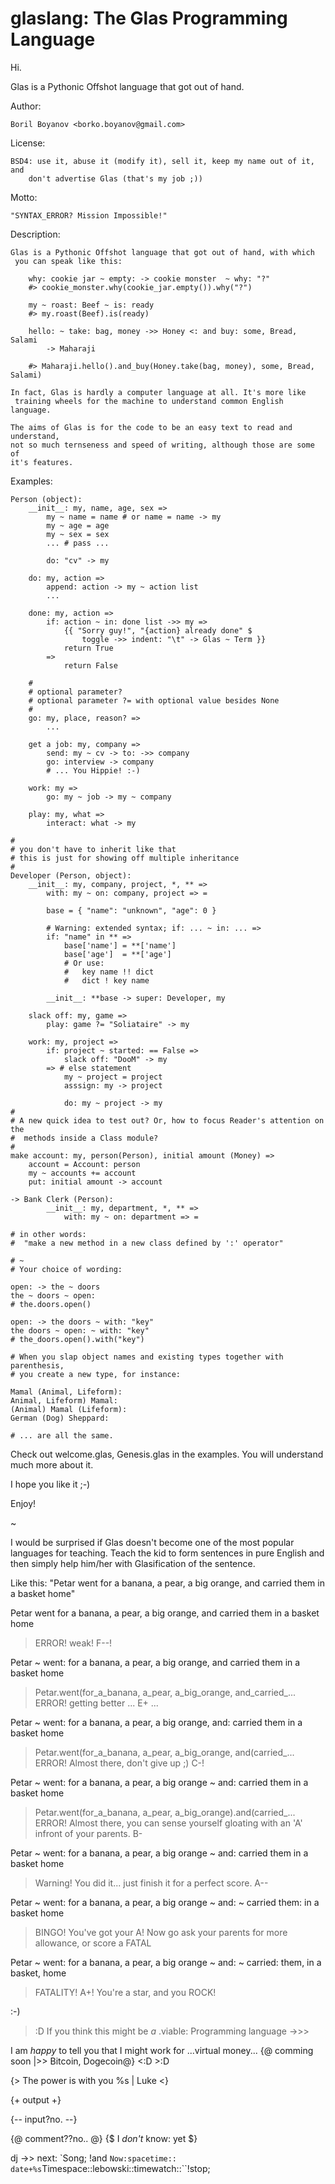 glaslang: The Glas Programming Language
========

Hi.

Glas is a Pythonic Offshot language that got out of hand.

Author: 

    Boril Boyanov <borko.boyanov@gmail.com>

License: 

    BSD4: use it, abuse it (modify it), sell it, keep my name out of it, and 
        don't advertise Glas (that's my job ;))

Motto:
 
    "SYNTAX_ERROR? Mission Impossible!"

Description:

    Glas is a Pythonic Offshot language that got out of hand, with which 
     you can speak like this: 
     
        why: cookie jar ~ empty: -> cookie monster  ~ why: "?"
        #> cookie_monster.why(cookie_jar.empty()).why("?")
        
        my ~ roast: Beef ~ is: ready
        #> my.roast(Beef).is(ready)
        
        hello: ~ take: bag, money ->> Honey <: and buy: some, Bread, Salami 
            -> Maharaji
            
        #> Maharaji.hello().and_buy(Honey.take(bag, money), some, Bread, Salami)
        
    In fact, Glas is hardly a computer language at all. It's more like 
     training wheels for the machine to understand common English language.
     
    The aims of Glas is for the code to be an easy text to read and understand,
    not so much ternseness and speed of writing, although those are some of
    it's features.
     
Examples:

    Person (object):
        __init__: my, name, age, sex =>
            my ~ name = name # or name = name -> my
            my ~ age = age
            my ~ sex = sex
            ... # pass ...
            
            do: "cv" -> my
        
        do: my, action =>
            append: action -> my ~ action list
            ...
            
        done: my, action =>
            if: action ~ in: done list ->> my =>
                {{ "Sorry guy!", "{action} already done" $ 
                    toggle ->> indent: "\t" -> Glas ~ Term }}
                return True
            =>
                return False

        #       
        # optional parameter?
        # optional parameter ?= with optional value besides None
        #
        go: my, place, reason? =>
            ...
        
        get a job: my, company =>
            send: my ~ cv -> to: ->> company
            go: interview -> company
            # ... You Hippie! :-)
            
        work: my =>
            go: my ~ job -> my ~ company
            
        play: my, what =>
            interact: what -> my
    
    #
    # you don't have to inherit like that
    # this is just for showing off multiple inheritance
    #
    Developer (Person, object):     
        __init__: my, company, project, *, ** =>
            with: my ~ on: company, project => =

            base = { "name": "unknown", "age": 0 }
            
            # Warning: extended syntax; if: ... ~ in: ... =>
            if: "name" in ** =>             
                base['name'] = **['name']
                base['age']  = **['age'] 
                # Or use:
                #   key name !! dict
                #   dict ! key name
                
            __init__: **base -> super: Developer, my
        
        slack off: my, game =>
            play: game ?= "Soliataire" -> my
        
        work: my, project =>
            if: project ~ started: == False =>
                slack off: "DooM" -> my
            => # else statement
                my ~ project = project
                asssign: my -> project
                
                do: my ~ project -> my
    #
    # A new quick idea to test out? Or, how to focus Reader's attention on the 
    #  methods inside a Class module?
    #
    make account: my, person(Person), initial amount (Money) =>
        account = Account: person
        my ~ accounts += account
        put: initial amount -> account
    
    -> Bank Clerk (Person):
            __init__: my, department, *, ** =>
                with: my ~ on: department => =
            
    # in other words:
    #  "make a new method in a new class defined by ':' operator"
    
    # ~
    # Your choice of wording:

    open: -> the ~ doors
    the ~ doors ~ open:
    # the.doors.open()
    
    open: -> the doors ~ with: "key"
    the doors ~ open: ~ with: "key"
    # the_doors.open().with("key")
        
    # When you slap object names and existing types together with parenthesis, 
    # you create a new type, for instance:
     
    Mamal (Animal, Lifeform):
    Animal, Lifeform) Mamal:
    (Animal) Mamal (Lifeform):
    German (Dog) Sheppard:
     
    # ... are all the same. 
    
Check out welcome.glas, Genesis.glas in the examples.
You will understand much more about it.

I hope you like it ;-)

Enjoy!


~
     
I would be surprised if Glas doesn't become one of the most popular
 languages for teaching. Teach the kid to form sentences in pure 
 English and then simply help him/her with Glasification of the sentence.

Like this:
 "Petar went for a banana, a pear, a big orange, and carried them in a 
  basket home"

Petar went for a banana, a pear, a big orange, 
    and carried them in a basket home
 > ERROR! weak! 
 > F--!
 
Petar ~ went: for a banana, a pear, a big orange, 
    and carried them in a basket home
 > Petar.went(for_a_banana, a_pear, a_big_orange, and_carried_...
 > ERROR! getting better ... 
 > E+ ...

Petar ~ went: for a banana, a pear, a big orange, 
    and: carried them in a basket home
 > Petar.went(for_a_banana, a_pear, a_big_orange, and(carried_...
 > ERROR! Almost there, don't give up ;) 
 > C-!

Petar ~ went: for a banana, a pear, a big orange ~
    and: carried them in a basket home
 > Petar.went(for_a_banana, a_pear, a_big_orange).and(carried_...
 > ERROR! Almost there, you can sense yourself gloating with an 'A' infront 
 >  of your parents. 
 > B-

Petar ~ went: for a banana, a pear, a big orange ~
    and: carried them in a basket home
 > Warning! You did it... just finish it for a perfect score. 
 > A--

Petar ~ went: for a banana, a pear, a big orange ~
    and: ~ carried them: in a basket home
 > BINGO! You've got your A! 
 >  Now go ask your parents for more allowance, or score a FATAL

Petar ~ went: for a banana, a pear, a big orange ~
    and: ~ carried: them, in a basket, home
 > FATALITY! A+! You're a star, and you ROCK!

:-) 

>:D If you think this might be _a_ .viable: Programming language ->>>

I am _happy_ to tell you that I might work for ...virtual money... {@ comming soon |>> Bitcoin, Dogecoin@} <:D >:D


{> The power is with you %s | Luke <}

{+ output +}

{-- input?no. --}

{@ comment??no.. @}
{$ I _don't_ know: yet $}

dj ->> next: `Song; !and ``Now:spacetime:: date+%s``Timespace::lebowski::timewatch::``!stop;
